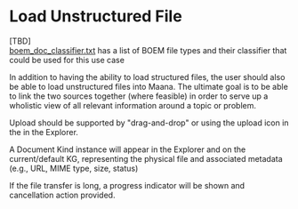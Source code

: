 # Load Unstructured File

\[TBD\]  
​[boem\_doc\_classifier.txt](https://confluence.corp.maana.io/download/attachments/36995840/boem_doc_classifier.txt?version=1&modificationDate=1518024886055&api=v2) has a list of BOEM file types and their classifier that could be used for this use case

In addition to having the ability to load structured files, the user should also be able to load unstructured files into Maana. The ultimate goal is to be able to link the two sources together \(where feasible\) in order to serve up a wholistic view of all relevant information around a topic or problem.

Upload should be supported by "drag-and-drop" or using the upload icon in the in the Explorer.

A Document Kind instance will appear in the Explorer and on the current/default KG, representing the physical file and associated metadata \(e.g., URL, MIME type, size, status\)

If the file transfer is long, a progress indicator will be shown and cancellation action provided.

